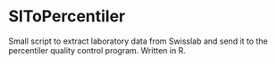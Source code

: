 # SlToPercentiler
Small script to extract laboratory data from Swisslab and send it to the percentiler quality control program. Written in R.
